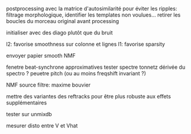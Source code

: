 postprocessing avec la matrice d'autosimilarité pour éviter les ripples: filtrage morphologique, identifier les templates non voulues...
retirer les boucles du morceau original avant processing

initialiser avec des diago plutôt que du bruit

l2: favorise smoothness sur colonne et lignes
l1: favorise sparsity

envoyer papier smooth NMF

fenetre beat-synchrone approximatives
tester spectre tonnetz
dérivée du spectro ? peuetre pitch (ou au moins freqshift invariant ?)

NMF source filtre: maxime bouvier

mettre des variantes des reftracks pour être plus robuste aux effets supplémentaires

tester sur unmixdb

mesurer disto entre V et Vhat